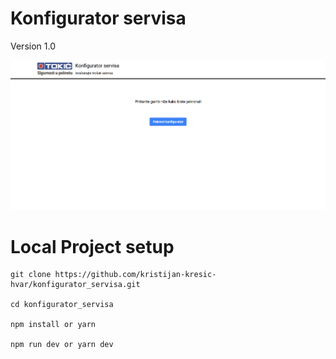# Konfigurator servisa

Version 1.0

![Screenshot home](./screenshot.png)

# Local Project setup

```shell
git clone https://github.com/kristijan-kresic-hvar/konfigurator_servisa.git

cd konfigurator_servisa

npm install or yarn

npm run dev or yarn dev
```